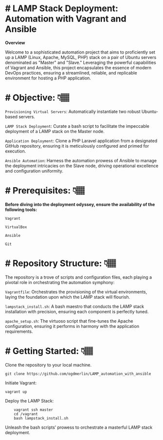 # # **LAMP Stack Deployment: Automation with Vagrant and Ansible**

**Overview**

Welcome to a sophisticated automation project that aims to proficiently set up a LAMP (Linux, Apache, MySQL, PHP) stack on a pair of Ubuntu servers denominated as "Master" and "Slave." Leveraging the powerful capabilities of Vagrant and Ansible, this project encapsulates the essence of modern DevOps practices, ensuring a streamlined, reliable, and replicable environment for hosting a PHP application.

#

# # **Objective:** 👇🏽

`Provisioning Virtual Servers`: Automatically instantiate two robust Ubuntu-based servers.

`LAMP Stack Deployment`: Curate a bash script to facilitate the impeccable deployment of a LAMP stack on the Master node.

`Application Deployment`: Clone a PHP Laravel application from a designated GitHub repository, ensuring it is meticulously configured and primed for execution.

`Ansible Automation`: Harness the automation prowess of Ansible to manage the deployment intricacies on the Slave node, driving operational excellence and configuration uniformity.

#

# # **Prerequisites:** 👇🏽

**Before diving into the deployment odyssey, ensure the availability of the following tools:**

`Vagrant`

`VirtualBox`

`Ansible`

`Git`

#

# # **Repository Structure:** 👇🏽

The repository is a trove of scripts and configuration files, each playing a pivotal role in orchestrating the automation symphony:

`Vagrantfile`: Orchestrates the provisioning of the virtual environments, laying the foundation upon which the LAMP stack will flourish.

`lampstack_install.sh`: A bash maestro that conducts the LAMP stack installation with precision, ensuring each component is perfectly tuned.

`apache_setup.sh`: The virtuoso script that fine-tunes the Apache configuration, ensuring it performs in harmony with the application requirements.

#

# # **Getting Started:** 👇🏽

Clone the repository to your local machine.

    git clone https://github.com/ogdmerlin/LAMP_automation_with_ansible

Initiate Vagrant:

    vagrant up

Deploy the LAMP Stack:

        vagrant ssh master
        cd /vagrant
        bash lampstack_install.sh

Unleash the bash scripts’ prowess to orchestrate a masterful LAMP stack deployment.
